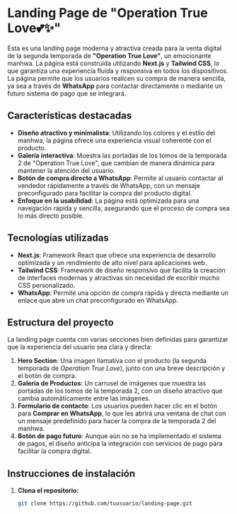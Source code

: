 # Landing Page de "Operation True Love💕✨"

Esta es una landing page moderna y atractiva creada para la venta digital de la segunda temporada de **"Operation True Love"**, un emocionante manhwa. La página está construida utilizando **Next.js** y **Tailwind CSS**, lo que garantiza una experiencia fluida y responsiva en todos los dispositivos. La página permite que los usuarios realicen su compra de manera sencilla, ya sea a través de **WhatsApp** para contactar directamente o mediante un futuro sistema de pago que se integrará.

## Características destacadas

- **Diseño atractivo y minimalista**: Utilizando los colores y el estilo del manhwa, la página ofrece una experiencia visual coherente con el producto.
- **Galería interactiva**: Muestra las portadas de los tomos de la temporada 2 de "Operation True Love", que cambian de manera dinámica para mantener la atención del usuario.
- **Botón de compra directo a WhatsApp**: Permite al usuario contactar al vendedor rápidamente a través de WhatsApp, con un mensaje preconfigurado para facilitar la compra del producto digital.
- **Enfoque en la usabilidad**: La página está optimizada para una navegación rápida y sencilla, asegurando que el proceso de compra sea lo más directo posible.

## Tecnologías utilizadas

- **Next.js**: Framework React que ofrece una experiencia de desarrollo optimizada y un rendimiento de alto nivel para aplicaciones web.
- **Tailwind CSS**: Framework de diseño responsivo que facilita la creación de interfaces modernas y atractivas sin necesidad de escribir mucho CSS personalizado.
- **WhatsApp**: Permite una opción de compra rápida y directa mediante un enlace que abre un chat preconfigurado en WhatsApp.

## Estructura del proyecto

La landing page cuenta con varias secciones bien definidas para garantizar que la experiencia del usuario sea clara y directa:

1. **Hero Section**: Una imagen llamativa con el producto (la segunda temporada de *Operation True Love*), junto con una breve descripción y el botón de compra.
2. **Galería de Productos**: Un carrusel de imágenes que muestra las portadas de los tomos de la temporada 2, con un diseño atractivo que cambia automáticamente entre las imágenes.
3. **Formulario de contacto**: Los usuarios pueden hacer clic en el botón para **Comprar en WhatsApp**, lo que les abrirá una ventana de chat con un mensaje predefinido para hacer la compra de la temporada 2 del manhwa.
4. **Botón de pago futuro**: Aunque aún no se ha implementado el sistema de pagos, el diseño anticipa la integración con servicios de pago para facilitar la compra digital.

## Instrucciones de instalación

1. **Clona el repositorio:**

   ```bash
   git clone https://github.com/tuusuario/landing-page.git
